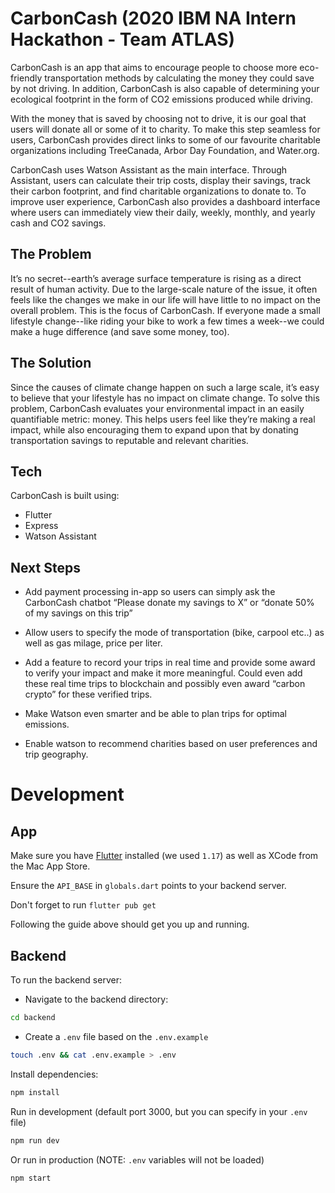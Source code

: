 # CarbonCash (2020 IBM NA Intern Hackathon - Team ATLAS)

CarbonCash is an app that aims to encourage people to choose more eco-friendly transportation methods by calculating the money they could save by not driving. In addition, CarbonCash is also capable of determining your ecological footprint in the form of CO2 emissions produced while driving.

With the money that is saved by choosing not to drive, it is our goal that users will donate all or some of it to charity. To make this step seamless for users, CarbonCash provides direct links to some of our favourite charitable organizations including TreeCanada, Arbor Day Foundation, and Water.org.

CarbonCash uses Watson Assistant as the main interface. Through Assistant, users can calculate their trip costs, display their savings, track their carbon footprint, and find charitable organizations to donate to. To improve user experience, CarbonCash also provides a dashboard interface where users can immediately view their daily, weekly, monthly, and yearly cash and CO2 savings.

## The Problem
It’s no secret--earth’s average surface temperature is rising as a direct result of human activity. Due to the large-scale nature of the issue, it often feels like the changes we make in our life will have little to no impact on the overall problem. This is the focus of CarbonCash. If everyone made a small lifestyle change--like riding your bike to work a few times a week--we could make a huge difference (and save some money, too).

## The Solution
Since the causes of climate change happen on such a large scale, it’s easy to believe that your lifestyle has no impact on climate change. To solve this problem, CarbonCash evaluates your environmental impact in an easily quantifiable metric: money. This helps users feel like they’re making a real impact, while also encouraging them to expand upon that by donating transportation savings to reputable and relevant charities.

## Tech

CarbonCash is built using:

- Flutter
- Express
- Watson Assistant

## Next Steps

- Add payment processing in-app so users can simply ask the CarbonCash chatbot “Please donate my savings to X” or “donate 50% of my savings on this trip”

- Allow users to specify the mode of transportation (bike, carpool etc..) as well as gas milage, price per liter.

- Add a feature to record your trips in real time and provide some award to verify your impact and make it more meaningful. Could even add these real time trips to blockchain and possibly even award “carbon crypto” for these verified trips.

- Make Watson even smarter and be able to plan trips for optimal emissions.

- Enable watson to recommend charities based on user preferences and trip geography.

# Development


## App
Make sure you have [Flutter](https://flutter.dev/docs/get-started/install/macos) installed (we used `1.17`) as well as XCode from the Mac App Store.

Ensure the `API_BASE` in `globals.dart` points to your backend server.

Don't forget to run `flutter pub get`

Following the guide above should get you up and running.


## Backend
To run the backend server:
- Navigate to the backend directory:
```bash
cd backend
```
- Create a `.env` file based on the `.env.example`
```bash
touch .env && cat .env.example > .env
```
Install dependencies:
```bash
npm install
```
Run in development (default port 3000, but you can specify in your `.env` file)
```bash
npm run dev
```
Or run in production (NOTE: `.env` variables will not be loaded)
```bash
npm start
```
